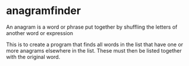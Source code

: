 # anagramfinder
An anagram is a word or phrase put together by shuffling the letters of another word or expression

This is to create a program that finds all words in the list that have one or more anagrams elsewhere in the list.
These must then be listed together with the original word.